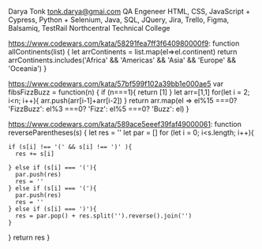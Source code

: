 Darya Tonk
tonk.darya@gmai.com
QA Engeneer
HTML, CSS, JavaScript + Cypress, Python + Selenium, Java, SQL, JQuery, Jira, Trello, Figma, Balsamiq, TestRail
Northcentral Technical College 


https://www.codewars.com/kata/58291fea7ff3f640980000f9:
function allContinents(list) {
  let arrContinents = list.map(el=>el.continent)
  return arrContinents.includes('Africa' && 'Americas' && 'Asia' && 'Europe' && 'Oceania') 
  }



https://www.codewars.com/kata/57bf599f102a39bb1e000ae5
var fibsFizzBuzz = function(n) {
  if (n===1){
    return [1]
  }
  let arr=[1,1]
  for(let i = 2; i<n; i++){
    arr.push(arr[i-1]+arr[i-2])
  }
  return arr.map(el => el%15 ===0? 'FizzBuzz':
                 el%3 ===0? 'Fizz':
                 el%5 ===0? 'Buzz':
                el)
}


https://www.codewars.com/kata/589ace5eeef39faf49000061:
function reverseParentheses(s) {
  let res = ''
  let par = []
  for (let i = 0; i<s.length; i++){
    
    if (s[i] !== '(' && s[i] !== ')' ){
      res += s[i]
      
    } else if (s[i] === '('){
      par.push(res)
      res = ''
    } else if (s[i] === '('){
      par.push(res)
      res = ''
    } else if (s[i] === ')'){
      res = par.pop() + res.split('').reverse().join('')
    }
  }
  return res
}

